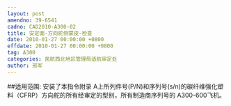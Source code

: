 ```yaml
---
layout: post
amendno: 39-6541
cadno: CAD2010-A300-02
title: 安定面-方向舵侧蒙皮-检查
date: 2010-01-27 00:00:00 +0800
effdate: 2010-01-27 00:00:00 +0800
tag: A300
categories: 民航西北地区管理局适航审定处
author: 邢军
---
```


##适用范围:
安装了本指令附录 A上所列件号(P/N)和序列号(s/n)的碳纤维强化塑料（CFRP）方向舵的所有经审定的型别，所有制造商序列号的 A300-600飞机。

